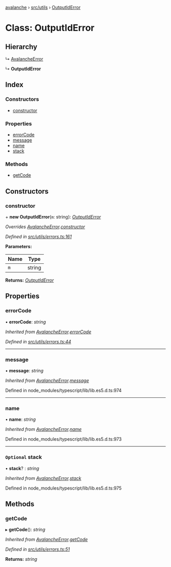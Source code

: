 [avalanche](../README.md) › [src/utils](../modules/src_utils.md) › [OutputIdError](src_utils.outputiderror.md)

# Class: OutputIdError

## Hierarchy

  ↳ [AvalancheError](src_utils.avalancheerror.md)

  ↳ **OutputIdError**

## Index

### Constructors

* [constructor](src_utils.outputiderror.md#constructor)

### Properties

* [errorCode](src_utils.outputiderror.md#errorcode)
* [message](src_utils.outputiderror.md#message)
* [name](src_utils.outputiderror.md#name)
* [stack](src_utils.outputiderror.md#optional-stack)

### Methods

* [getCode](src_utils.outputiderror.md#getcode)

## Constructors

###  constructor

\+ **new OutputIdError**(`m`: string): *[OutputIdError](src_utils.outputiderror.md)*

*Overrides [AvalancheError](src_utils.avalancheerror.md).[constructor](src_utils.avalancheerror.md#constructor)*

*Defined in [src/utils/errors.ts:161](https://github.com/ava-labs/avalanchejs/blob/f2c4a10/src/utils/errors.ts#L161)*

**Parameters:**

Name | Type |
------ | ------ |
`m` | string |

**Returns:** *[OutputIdError](src_utils.outputiderror.md)*

## Properties

###  errorCode

• **errorCode**: *string*

*Inherited from [AvalancheError](src_utils.avalancheerror.md).[errorCode](src_utils.avalancheerror.md#errorcode)*

*Defined in [src/utils/errors.ts:44](https://github.com/ava-labs/avalanchejs/blob/f2c4a10/src/utils/errors.ts#L44)*

___

###  message

• **message**: *string*

*Inherited from [AvalancheError](src_utils.avalancheerror.md).[message](src_utils.avalancheerror.md#message)*

Defined in node_modules/typescript/lib/lib.es5.d.ts:974

___

###  name

• **name**: *string*

*Inherited from [AvalancheError](src_utils.avalancheerror.md).[name](src_utils.avalancheerror.md#name)*

Defined in node_modules/typescript/lib/lib.es5.d.ts:973

___

### `Optional` stack

• **stack**? : *string*

*Inherited from [AvalancheError](src_utils.avalancheerror.md).[stack](src_utils.avalancheerror.md#optional-stack)*

Defined in node_modules/typescript/lib/lib.es5.d.ts:975

## Methods

###  getCode

▸ **getCode**(): *string*

*Inherited from [AvalancheError](src_utils.avalancheerror.md).[getCode](src_utils.avalancheerror.md#getcode)*

*Defined in [src/utils/errors.ts:51](https://github.com/ava-labs/avalanchejs/blob/f2c4a10/src/utils/errors.ts#L51)*

**Returns:** *string*
